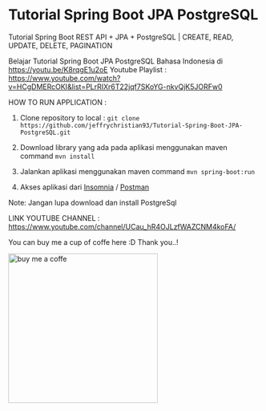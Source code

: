 # Tutorial Spring Boot JPA PostgreSQL
Tutorial Spring Boot REST API + JPA + PostgreSQL | CREATE, READ, UPDATE, DELETE, PAGINATION

Belajar Tutorial Spring Boot JPA PostgreSQL Bahasa Indonesia di https://youtu.be/K8rqgE1u2oE
Youtube Playlist : https://www.youtube.com/watch?v=HCgDMERcOKI&list=PLrRIXr6T22jqf7SKoYG-nkvQjK5JORFw0


HOW TO RUN APPLICATION : 

1. Clone repository to local :
`git clone https://github.com/jeffrychristian93/Tutorial-Spring-Boot-JPA-PostgreSQL.git`

2. Download library yang ada pada aplikasi menggunakan maven command
`mvn install`

3. Jalankan aplikasi menggunakan maven command
`mvn spring-boot:run`

4. Akses aplikasi dari [Insomnia](https://insomnia.rest/) / [Postman](https://www.postman.com/)


Note: Jangan lupa download dan install PostgreSql

LINK YOUTUBE CHANNEL : https://www.youtube.com/channel/UCau_hR4OJLzfWAZCNM4koFA/


You can buy me a cup of coffe here :D Thank you..!

[<img width="298" alt="buy me a coffe" src="https://user-images.githubusercontent.com/23172173/174416607-7a26fdd6-d3e0-41a8-99b4-e94f0216b07b.png">](https://www.youtube.com/channel/UCau_hR4OJLzfWAZCNM4koFA)
